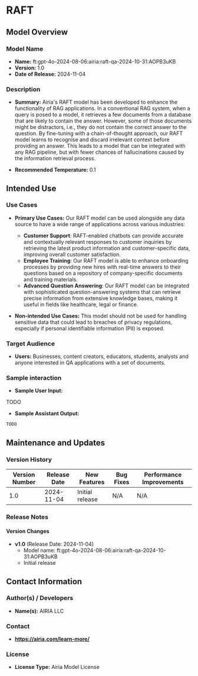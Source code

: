 # RAFT

## Model Overview

### Model Name

- **Name:**  ft:gpt-4o-2024-08-06:airia:raft-qa-2024-10-31:AOPB3uKB
- **Version:** 1.0
- **Date of Release:** 2024-11-04

### Description

- **Summary:** Airia's RAFT model has been developed to enhance the functionality of RAG applications. In a conventional RAG system, when a query is posed to a model, it retrieves a few documents from a database that are likely to contain the answer. However, some of those documents might be distractors, i.e., they do not contain the correct answer to the question. By fine-tuning with a chain-of-thought approach, our RAFT model learns to recognise and discard irrelevant context before providing an answer. This leads to a model that can be integrated with any RAG pipeline, but with fewer chances of hallucinations caused by the information retrieval process.

- **Recommended Temperature:** 0.1

## Intended Use

### Use Cases

- **Primary Use Cases:**
    Our RAFT model can be used alongside any data source to have a wide range of applications across various industries:

  - **Customer Support**: RAFT-enabled chatbots can provide accurate and contextually relevant responses to customer inquiries by retrieving the latest product information and customer-specific data, improving overall customer satisfaction.
  - **Employee Training**: Our RAFT model is able to enhance onboarding processes by providing new hires with real-time answers to their questions based on a repository of company-specific documents and training materials.
  - **Advanced Question Answering**: Our RAFT model can be integrated with sophisticated question-answering systems that can retrieve precise information from extensive knowledge bases, making it useful in fields like healthcare, legal or finance.

- **Non-intended Use Cases:** This model should not be used for handling sensitive data that could lead to breaches of privacy regulations, especially if personal identifiable information (PII) is exposed.

### Target Audience

- **Users:** Businesses, content creators, educators, students, analysts and anyone interested in QA applications with a set of documents.

### Sample interaction

- **Sample User Input:**

TODO

- **Sample Assistant Output:**

```markdown
TODO
```

## Maintenance and Updates

### Version History

| Version Number | Release Date | New Features                  | Bug Fixes                   | Performance Improvements     |
|----------------|--------------|-------------------------------|-----------------------------|------------------------------|
| 1.0            |  2024-11-04  | Initial release               |  N/A  | N/A |

### Release Notes

#### Version Changes

- **v1.0** (Release Date: 2024-11-04)
  - Model name: ft:gpt-4o-2024-08-06:airia:raft-qa-2024-10-31:AOPB3uKB
  - Initial release

## Contact Information

### Author(s) / Developers

- **Name(s):** AIRIA LLC

### Contact

- **https://airia.com/learn-more/**

### License

- **License Type:** Airia Model License
